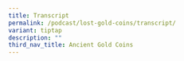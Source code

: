 ```yaml
---
title: Transcript
permalink: /podcast/lost-gold-coins/transcript/
variant: tiptap
description: ""
third_nav_title: Ancient Gold Coins
---
```

